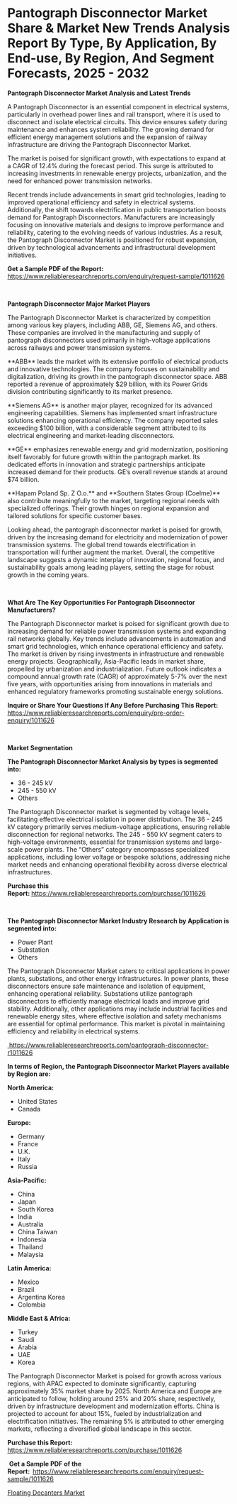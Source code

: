 <p><h1>Pantograph Disconnector Market Share & Market New Trends Analysis Report By Type, By Application, By End-use, By Region, And Segment Forecasts, 2025 - 2032</h1></p><p><strong>Pantograph Disconnector Market Analysis and Latest Trends</strong></p>
<p><p>A Pantograph Disconnector is an essential component in electrical systems, particularly in overhead power lines and rail transport, where it is used to disconnect and isolate electrical circuits. This device ensures safety during maintenance and enhances system reliability. The growing demand for efficient energy management solutions and the expansion of railway infrastructure are driving the Pantograph Disconnector Market.</p><p>The market is poised for significant growth, with expectations to expand at a CAGR of 12.4% during the forecast period. This surge is attributed to increasing investments in renewable energy projects, urbanization, and the need for enhanced power transmission networks. </p><p>Recent trends include advancements in smart grid technologies, leading to improved operational efficiency and safety in electrical systems. Additionally, the shift towards electrification in public transportation boosts demand for Pantograph Disconnectors. Manufacturers are increasingly focusing on innovative materials and designs to improve performance and reliability, catering to the evolving needs of various industries. As a result, the Pantograph Disconnector Market is positioned for robust expansion, driven by technological advancements and infrastructural development initiatives.</p></p>
<p><strong>Get a Sample PDF of the Report:&nbsp;</strong> <a href="https://www.reliableresearchreports.com/enquiry/request-sample/1011626?utm_campaign=2513&utm_medium=2&utm_source=Github&utm_content=ia&utm_term=23022025&utm_id=pantograph-disconnector">https://www.reliableresearchreports.com/enquiry/request-sample/1011626</a></p>
<p>&nbsp;</p>
<p><strong>Pantograph Disconnector Major Market Players</strong></p>
<p><p>The Pantograph Disconnector Market is characterized by competition among various key players, including ABB, GE, Siemens AG, and others. These companies are involved in the manufacturing and supply of pantograph disconnectors used primarily in high-voltage applications across railways and power transmission systems.</p><p>**ABB** leads the market with its extensive portfolio of electrical products and innovative technologies. The company focuses on sustainability and digitalization, driving its growth in the pantograph disconnector space. ABB reported a revenue of approximately $29 billion, with its Power Grids division contributing significantly to its market presence.</p><p>**Siemens AG** is another major player, recognized for its advanced engineering capabilities. Siemens has implemented smart infrastructure solutions enhancing operational efficiency. The company reported sales exceeding $100 billion, with a considerable segment attributed to its electrical engineering and market-leading disconnectors.</p><p>**GE** emphasizes renewable energy and grid modernization, positioning itself favorably for future growth within the pantograph market. Its dedicated efforts in innovation and strategic partnerships anticipate increased demand for their products. GE’s overall revenue stands at around $74 billion.</p><p>**Hapam Poland Sp. Z O.o.** and **Southern States Group (Coelme)** also contribute meaningfully to the market, targeting regional needs with specialized offerings. Their growth hinges on regional expansion and tailored solutions for specific customer bases.</p><p>Looking ahead, the pantograph disconnector market is poised for growth, driven by the increasing demand for electricity and modernization of power transmission systems. The global trend towards electrification in transportation will further augment the market. Overall, the competitive landscape suggests a dynamic interplay of innovation, regional focus, and sustainability goals among leading players, setting the stage for robust growth in the coming years.</p></p>
<p>&nbsp;</p>
<p><strong>What Are The Key Opportunities For Pantograph Disconnector Manufacturers?</strong></p>
<p><p>The Pantograph Disconnector market is poised for significant growth due to increasing demand for reliable power transmission systems and expanding rail networks globally. Key trends include advancements in automation and smart grid technologies, which enhance operational efficiency and safety. The market is driven by rising investments in infrastructure and renewable energy projects. Geographically, Asia-Pacific leads in market share, propelled by urbanization and industrialization. Future outlook indicates a compound annual growth rate (CAGR) of approximately 5-7% over the next five years, with opportunities arising from innovations in materials and enhanced regulatory frameworks promoting sustainable energy solutions.</p></p>
<p><strong>Inquire or Share Your Questions If Any Before Purchasing This Report:</strong> <a href="https://www.reliableresearchreports.com/enquiry/pre-order-enquiry/1011626?utm_campaign=2513&utm_medium=2&utm_source=Github&utm_content=ia&utm_term=23022025&utm_id=pantograph-disconnector">https://www.reliableresearchreports.com/enquiry/pre-order-enquiry/1011626</a></p>
<p>&nbsp;</p>
<p><strong>Market Segmentation</strong></p>
<p><strong>The Pantograph Disconnector Market Analysis by types is segmented into:</strong></p>
<p><ul><li>36 - 245 kV</li><li>245 - 550 kV</li><li>Others</li></ul></p>
<p><p>The Pantograph Disconnector market is segmented by voltage levels, facilitating effective electrical isolation in power distribution. The 36 - 245 kV category primarily serves medium-voltage applications, ensuring reliable disconnection for regional networks. The 245 - 550 kV segment caters to high-voltage environments, essential for transmission systems and large-scale power plants. The “Others” category encompasses specialized applications, including lower voltage or bespoke solutions, addressing niche market needs and enhancing operational flexibility across diverse electrical infrastructures.</p></p>
<p><strong>Purchase this Report:&nbsp;</strong><a href="https://www.reliableresearchreports.com/purchase/1011626?utm_campaign=2513&utm_medium=2&utm_source=Github&utm_content=ia&utm_term=23022025&utm_id=pantograph-disconnector">https://www.reliableresearchreports.com/purchase/1011626</a></p>
<p>&nbsp;</p>
<p><strong>The Pantograph Disconnector Market Industry Research by Application is segmented into:</strong></p>
<p><ul><li>Power Plant</li><li>Substation</li><li>Others</li></ul></p>
<p><p>The Pantograph Disconnector Market caters to critical applications in power plants, substations, and other energy infrastructures. In power plants, these disconnectors ensure safe maintenance and isolation of equipment, enhancing operational reliability. Substations utilize pantograph disconnectors to efficiently manage electrical loads and improve grid stability. Additionally, other applications may include industrial facilities and renewable energy sites, where effective isolation and safety mechanisms are essential for optimal performance. This market is pivotal in maintaining efficiency and reliability in electrical systems.</p></p>
<p><a href="https://www.reliableresearchreports.com/pantograph-disconnector-r1011626?utm_campaign=2513&utm_medium=2&utm_source=Github&utm_content=ia&utm_term=23022025&utm_id=pantograph-disconnector">&nbsp;https://www.reliableresearchreports.com/pantograph-disconnector-r1011626</a></p>
<p><strong>In terms of Region, the Pantograph Disconnector Market Players available by Region are:</strong></p>
<p>
    <p> <strong> North America: </strong>
        <ul>
            <li>United States</li>
            <li>Canada</li>
        </ul>
        </p> 
    <p> <strong> Europe: </strong>
        <ul>
            <li>Germany</li>
            <li>France</li>
            <li>U.K.</li>
            <li>Italy</li>
            <li>Russia</li>
        </ul>
        </p> 
    <p> <strong> Asia-Pacific: </strong>
        <ul>
            <li>China</li>
            <li>Japan</li>
            <li>South Korea</li>
            <li>India</li>
            <li>Australia</li>
            <li>China Taiwan</li>
            <li>Indonesia</li>
            <li>Thailand</li>
            <li>Malaysia</li>
        </ul>
        </p> 
    <p> <strong> Latin America: </strong>
        <ul>
            <li>Mexico</li>
            <li>Brazil</li>
            <li>Argentina Korea</li>
            <li>Colombia</li>
        </ul>
        </p> 
    <p> <strong> Middle East & Africa: </strong>
        <ul>
            <li>Turkey</li>
            <li>Saudi</li>
            <li>Arabia</li>
            <li>UAE</li>
            <li>Korea</li>
        </ul>
    </p>
    </p>
<p><p>The Pantograph Disconnector Market is poised for growth across various regions, with APAC expected to dominate significantly, capturing approximately 35% market share by 2025. North America and Europe are anticipated to follow, holding around 25% and 20% share, respectively, driven by infrastructure development and modernization efforts. China is projected to account for about 15%, fueled by industrialization and electrification initiatives. The remaining 5% is attributed to other emerging markets, reflecting a diversified global landscape in this sector.</p></p>
<p><strong>Purchase this Report: </strong><a href="https://www.reliableresearchreports.com/purchase/1011626?utm_campaign=2513&utm_medium=2&utm_source=Github&utm_content=ia&utm_term=23022025&utm_id=pantograph-disconnector">https://www.reliableresearchreports.com/purchase/1011626</a></p>
<p>&nbsp;<strong>Get a Sample PDF of the Report:&nbsp;&nbsp;</strong><a href="https://www.reliableresearchreports.com/enquiry/request-sample/1011626?utm_campaign=2513&utm_medium=2&utm_source=Github&utm_content=ia&utm_term=23022025&utm_id=pantograph-disconnector">https://www.reliableresearchreports.com/enquiry/request-sample/1011626</a></p>
<p><strong></strong></p>
<p><p><a href="https://github.com/nabadeneme/Market-Research-Report-List-1/blob/main/floating-decanters-market.md?utm_campaign=2513&utm_medium=2&utm_source=Github&utm_content=ia&utm_term=23022025&utm_id=pantograph-disconnector">Floating Decanters Market</a></p></p>